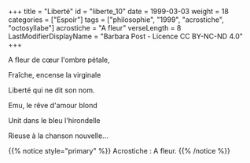 +++
title = "Liberté"
id = "liberte_10"
date = 1999-03-03
weight = 18
categories = ["Espoir"]
tags = ["philosophie", "1999", "acrostiche", "octosyllabe"]
acrostiche = "A fleur"
verseLength = 8
LastModifierDisplayName = "Barbara Post - Licence CC BY-NC-ND 4.0"
+++

A fleur de cœur l'ombre pétale,

Fraîche, encense la virginale

Liberté qui ne dit son nom.

Emu, le rêve d'amour blond

Unit dans le bleu l'hirondelle

Rieuse à la chanson nouvelle...

{{% notice style="primary" %}}
Acrostiche : A fleur.
{{% /notice %}}
